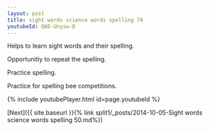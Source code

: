 ```yaml
---
layout: post
title: sight words science words spelling 74
youtubeId: QAE-Unysw-Q
---
```

 
 
Helps to learn sight words and their spelling.

Opportunitiy to repeat the spelling. 

Practice spelling. 
 
Practice for spelling bee competitions. 
 
{% include youtubePlayer.html id=page.youtubeId %}
 
 

[Next]({{ site.baseurl }}{% link  split1/_posts/2014-10-05-Sight words science words spelling 50.md%})
 
